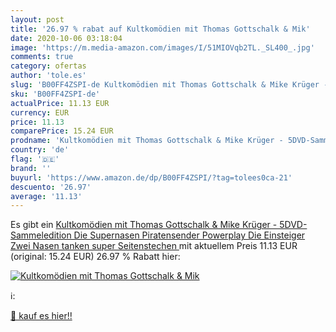 ```yaml
---
layout: post
title: '26.97 % rabat auf Kultkomödien mit Thomas Gottschalk & Mik'
date: 2020-10-06 03:18:04
image: 'https://m.media-amazon.com/images/I/51MIOVqb2TL._SL400_.jpg'
comments: true
category: ofertas
author: 'tole.es'
slug: 'B00FF4ZSPI-de Kultkomödien mit Thomas Gottschalk & Mike Krüger - 5DVD-...'
sku: 'B00FF4ZSPI-de'
actualPrice: 11.13 EUR
currency: EUR
price: 11.13
comparePrice: 15.24 EUR
prodname: 'Kultkomödien mit Thomas Gottschalk & Mike Krüger - 5DVD-Sammeledition  Die Supernasen  Piratensender Powerplay  Die Einsteiger  Zwei Nasen tanken super  Seitenstechen '
country: 'de'
flag: '🇩🇪'
brand: ''
buyurl: 'https://www.amazon.de/dp/B00FF4ZSPI/?tag=tolees0ca-21'
descuento: '26.97'
average: '11.13'
---
```


Es gibt ein [Kultkomödien mit Thomas Gottschalk & Mike Krüger - 5DVD-Sammeledition  Die Supernasen  Piratensender Powerplay  Die Einsteiger  Zwei Nasen tanken super  Seitenstechen ](https://www.amazon.de/dp/B00FF4ZSPI/?tag=tolees0ca-21) mit aktuellem Preis 11.13 EUR (original: 15.24 EUR) 26.97 % Rabatt hier:

[![Kultkomödien mit Thomas Gottschalk & Mik](https://m.media-amazon.com/images/I/51MIOVqb2TL._SL400_.jpg)](https://www.amazon.de/dp/B00FF4ZSPI/?tag=tolees0ca-21)

ℹ️:


[🛒 kauf es hier!!](https://www.amazon.de/dp/B00FF4ZSPI/?tag=tolees0ca-21)
